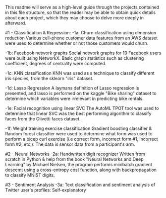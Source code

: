 This readme will serve as a high-level guide through the projects contained in this file structure, so that the reader may be able to obtain quick details about each project, which they may choose to delve more deeply in afterward.

#1 - Classification & Regression:
  -1a: Churn classification using dimension reduction
  Various cell-phone customer data features from an AWS dataset were used to determine whether or not those customers would churn.
  
  -1b: Facebook network graphs
  Social network graphs for 10 Facebook users were built using NetworkX. Basic graph statistics such as clustering coefficient, degrees of centrality were computed.
  
  -1c: KNN classification
  KNN was used as a technique to classify different iris species, from the sklearn "iris" dataset.
  
  -1d: Lasso Regression
  A laymans definition of Lasso regression is presented, and lasso is performed on the kaggle "Bike sharing" dataset to determine which variables were irrelevant in predicting bike rentals.
  
  -1e: Facial recognition using linear SVC
  The AutoML TPOT tool was used to determine that linear SVC was the best performing algorithm to classify faces from the Olivetti faces dataset.
  
  -1f: Weight training exercise classification
  Gradient boosting classifier & Random forest classifier were used to determine what form was used to perform a bicep curl exercise (i.e correct form, incorrect form #1, incorrect form #2, etc.). The data is sensor data from a participant's arm.
  
  
#2 - Neural Networks
  -2a: Handwritten digit recognizer
  Written from scratch in Python & help from the book "Neural Networks and Deep Learning" by Michael Nielsen, the program performs minibatch gradient descemt using a cross-entropy cost function, along with backpropagation to classify MNIST digits.

#3 - Sentiment Analysis
  -3a: Text classification and sentiment analysis of Twitter user's profiles:
  Self-explanatory
